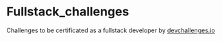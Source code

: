 # Fullstack_challenges
 Challenges to be certificated as a fullstack developer by <a href="https://devchallenges.io/">devchallenges.io</a>
